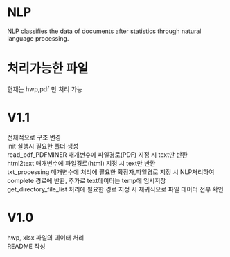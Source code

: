 # NLP

NLP classifies the data of documents after statistics through natural language processing.

# 처리가능한 파일
현재는 hwp,pdf 만 처리 가능
#

# V1.1
전체적으로 구조 변경  
init 실행시 필요한 폴더 생성  
read_pdf_PDFMINER 매개변수에 파일경로(PDF) 지정 시 text만 반환  
html2text 매개변수에 파일경로(html) 지정 시 text만 반환  
txt_processing 매개변수에 처리에 필요한 확장자,파일경로 지정 시 NLP처리하여 complete 경로에 반환, 추가로 text데이터는 temp에 임시저장  
get_directory_file_list 처리에 필요한 경로 지정 시 재귀식으로 파일 데이터 전부 확인  

# V1.0
hwp, xlsx 파일의 데이터 처리  
README 작성
